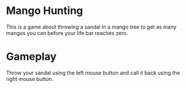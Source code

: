 # Mango Hunting
 This is a game about throwing a sandal in a mango tree to get as many mangos you can before your life bar reaches zero.
 
# Gameplay
  Throw your sandal using the left mouse button and call it back using the right mouse button.
